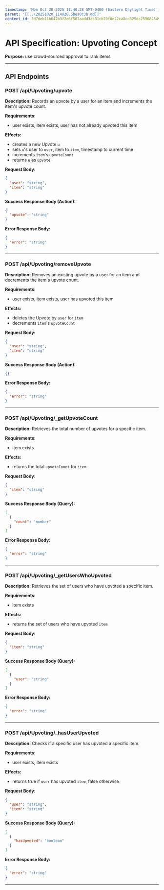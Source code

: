 ```yaml
---
timestamp: 'Mon Oct 20 2025 11:40:28 GMT-0400 (Eastern Daylight Time)'
parent: '[[..\20251020_114028.5bea0c3b.md]]'
content_id: 5d7deb11b642b3f2e6f587aadd3ac31cb70f0e22ca8cd325dc2596825495e7f0
---
```


# API Specification: Upvoting Concept

**Purpose:** use crowd-sourced approval to rank items

***

## API Endpoints

### POST /api/Upvoting/upvote

**Description:** Records an upvote by a user for an item and increments the item's upvote count.

**Requirements:**

* user exists, item exists, user has not already upvoted this item

**Effects:**

* creates a new Upvote `u`
* sets `u`'s user to `user`, item to `item`, timestamp to current time
* increments `item`'s `upvoteCount`
* returns `u` as `upvote`

**Request Body:**

```json
{
  "user": "string",
  "item": "string"
}
```

**Success Response Body (Action):**

```json
{
  "upvote": "string"
}
```

**Error Response Body:**

```json
{
  "error": "string"
}
```

***

### POST /api/Upvoting/removeUpvote

**Description:** Removes an existing upvote by a user for an item and decrements the item's upvote count.

**Requirements:**

* user exists, item exists, user has upvoted this item

**Effects:**

* deletes the Upvote by `user` for `item`
* decrements `item`'s `upvoteCount`

**Request Body:**

```json
{
  "user": "string",
  "item": "string"
}
```

**Success Response Body (Action):**

```json
{}
```

**Error Response Body:**

```json
{
  "error": "string"
}
```

***

### POST /api/Upvoting/\_getUpvoteCount

**Description:** Retrieves the total number of upvotes for a specific item.

**Requirements:**

* item exists

**Effects:**

* returns the total `upvoteCount` for `item`

**Request Body:**

```json
{
  "item": "string"
}
```

**Success Response Body (Query):**

```json
[
  {
    "count": "number"
  }
]
```

**Error Response Body:**

```json
{
  "error": "string"
}
```

***

### POST /api/Upvoting/\_getUsersWhoUpvoted

**Description:** Retrieves the set of users who have upvoted a specific item.

**Requirements:**

* item exists

**Effects:**

* returns the set of users who have upvoted `item`

**Request Body:**

```json
{
  "item": "string"
}
```

**Success Response Body (Query):**

```json
[
  {
    "user": "string"
  }
]
```

**Error Response Body:**

```json
{
  "error": "string"
}
```

***

### POST /api/Upvoting/\_hasUserUpvoted

**Description:** Checks if a specific user has upvoted a specific item.

**Requirements:**

* user exists, item exists

**Effects:**

* returns true if `user` has upvoted `item`, false otherwise

**Request Body:**

```json
{
  "user": "string",
  "item": "string"
}
```

**Success Response Body (Query):**

```json
[
  {
    "hasUpvoted": "boolean"
  }
]
```

**Error Response Body:**

```json
{
  "error": "string"
}
```

***

